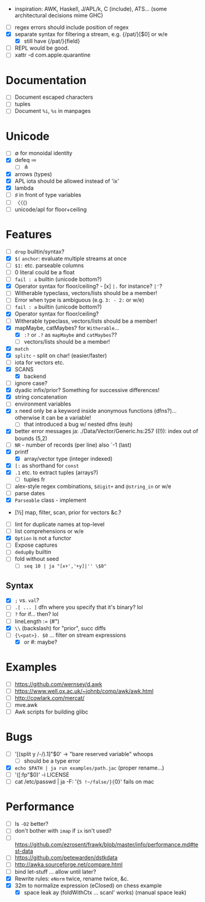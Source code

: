 - inspiration: AWK, Haskell, J/APL/k, C (include), ATS... (some architectural decisions mime GHC)
- [ ] regex errors should include position of regex
- [x] separate syntax for filtering a stream, e.g. {/pat/}[$0] or w/e
  - [x] still have {/pat/}{field}
- [ ] REPL would be good.
- [ ] xattr -d com.apple.quarantine
# Documentation
- [ ] Document escaped characters
- [ ] tuples
- [ ] Document `%i`, `%s` in manpages
# Unicode
- [ ] ∅ for monoidal identity
- [x] defeq ≔
  - [ ] ≜
- [x] arrows (types)
- [x] APL iota should be allowed instead of 'ix'
- [x] lambda
- [ ] ♯ in front of type variables
- [ ] 〈〈⟨⟩
- [ ] unicode/apl for floor+ceiling
# Features
- [ ] `drop` builtin/syntax?
- [x] `$(` `anchor`: evaluate multiple streams at once
- [ ] `$1:` etc. parseable columns
- [ ] 0 literal could be a float
- [ ] `fail : a` builtin (unicode bottom?)
- [x] Operator syntax for floor/ceiling?  - [x] `|.` for instance? `|'`?
- [ ] Witherable typeclass, vectors/lists should be a member!
- [ ] Error when type is ambiguous (e.g. `3: - 2:` or w/e)
- [ ] `fail : a` builtin (unicode bottom?)
- [x] Operator syntax for floor/ceiling?
- [ ] Witherable typeclass, vectors/lists should be a member!
- [x] mapMaybe, catMaybes? for `Witherable`...
  - [x] `:?` or `.?` as `mapMaybe` and `catMaybes`??
  - [ ] vectors/lists should be a member!
- [x] `match`
- [x] `splitc` - split on char! (easier/faster)
- [ ] iota for vectors etc.
- [x] SCANS
  - [x] backend
- [ ] ignore case?
- [x] dyadic infix/prior? Something for successive differences!
- [x] string concatenation
- [ ] environment variables
- [x] `x` need only be a keyword inside anonymous functions (dfns?)... otherwise it
  can be a variable!
  - [ ] that introduced a bug w/ nested dfns (euh)
- [x] better error messages ja: ./Data/Vector/Generic.hs:257 ((!)): index out of bounds (5,2)
- [ ] `NR` - number of records (per line) also `-1 (last)
- [x] printf
  - [x] array/vector type (integer indexed)
- [x] `[:` as shorthand for `const`
- [x] `.1` etc. to extract tuples (arrays?)
  - [ ] tuples fr
- [ ] alex-style regex combinations, `$digit+` and `@string_in` or w/e
- [ ] parse dates
- [x] `Parseable` class - implement
- [½] map, filter, scan, prior for vectors &c.?
- [ ] lint for duplicate names at top-level
- [ ] list comprehensions or w/e
- [x] `Option` is not a functor
- [ ] Expose captures
- [ ] `dedupBy` builtin
- [ ] fold without seed
  - [ ] `seq 10 | ja "[x+','+y]|'' \$0"`
## Syntax
- [x] `;` vs. `val`?
- [ ] `.[ ... ]` dfn where you specify that it's binary? lol
- [ ] `?` for if... then? lol
- [ ] lineLength := (#")
- [x] `\\` (backslash) for "prior", succ diffs
- [ ] `{\<pat>}. $0` ... filter on stream expressions
  - [x] or #: maybe?
# Examples
- [ ] https://github.com/wernsey/d.awk
- [ ] https://www.well.ox.ac.uk/~johnb/comp/awk/awk.html
- [ ] http://cowlark.com/mercat/
- [ ] mve.awk
- [ ] Awk scripts for building glibc
# Bugs
- [ ] '[(split y /-/).1]"$0' -> "bare reserved variable" whoops
  - [ ] should be a type error
- [x] `echo $PATH | ja run examples/path.jac` (proper rename...)
- [ ] '([:fp"$0)' -i LICENSE
- [ ] cat /etc/passwd | ja -F: '{`5 !~/false/}{`0}' fails on mac
# Performance
- [ ] Is `-O2` better?
- [ ] don't bother with `imap` if `ix` isn't used?
- [ ] https://github.com/ezrosent/frawk/blob/master/info/performance.md#test-data
- [ ] https://github.com/petewarden/dstkdata
- [ ] http://awka.sourceforge.net/compare.html
- [ ] bind let-stuff ... allow until later?
- [x] Rewrite rules: `eNorm` twice, rename twice, &c.
- [x] 32m to normalize expression (eClosed) on chess example
  - [x] space leak ay (foldWithCtx ... scanl' works) (manual space leak)
